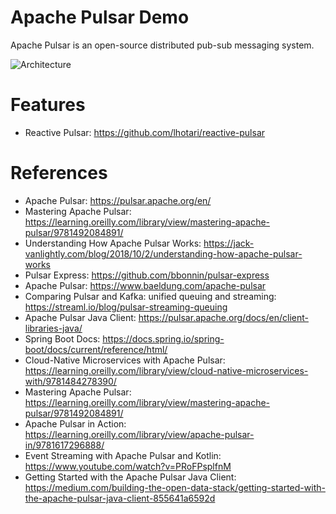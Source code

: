 Apache Pulsar Demo
==================

Apache Pulsar is an open-source distributed pub-sub messaging system.

![Architecture](https://pulsar.apache.org/docs/assets/pulsar-system-architecture.png)

# Features

* Reactive Pulsar: https://github.com/lhotari/reactive-pulsar

# References

* Apache Pulsar: https://pulsar.apache.org/en/
* Mastering Apache Pulsar: https://learning.oreilly.com/library/view/mastering-apache-pulsar/9781492084891/
* Understanding How Apache Pulsar Works: https://jack-vanlightly.com/blog/2018/10/2/understanding-how-apache-pulsar-works
* Pulsar Express: https://github.com/bbonnin/pulsar-express
* Apache Pulsar: https://www.baeldung.com/apache-pulsar
* Comparing Pulsar and Kafka: unified queuing and streaming: https://streaml.io/blog/pulsar-streaming-queuing
* Apache Pulsar Java Client: https://pulsar.apache.org/docs/en/client-libraries-java/
* Spring Boot Docs: https://docs.spring.io/spring-boot/docs/current/reference/html/
* Cloud-Native Microservices with Apache Pulsar:  https://learning.oreilly.com/library/view/cloud-native-microservices-with/9781484278390/
* Mastering Apache Pulsar: https://learning.oreilly.com/library/view/mastering-apache-pulsar/9781492084891/
* Apache Pulsar in Action: https://learning.oreilly.com/library/view/apache-pulsar-in/9781617296888/
* Event Streaming with Apache Pulsar and Kotlin: https://www.youtube.com/watch?v=PRoFPsplfnM 
* Getting Started with the Apache Pulsar Java Client: https://medium.com/building-the-open-data-stack/getting-started-with-the-apache-pulsar-java-client-855641a6592d
